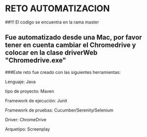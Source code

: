 # RETO AUTOMATIZACION

##!!! El codigo se encuentra en la rama master
## Fue automatizado desde una Mac, por favor tener en cuenta cambiar el Chromedrive y colocar en la clase driverWeb "Chromedrive.exe"

###Este reto fue creado con las siguientes herramientas:

Lenguaje: Java

tipo de proyecto: Maven

Framework de ejecución: Junit

Framework de pruebas: Cucumber/Serenity/Selenium

Driver: ChromeDrive

Arquetipo: Screenplay

